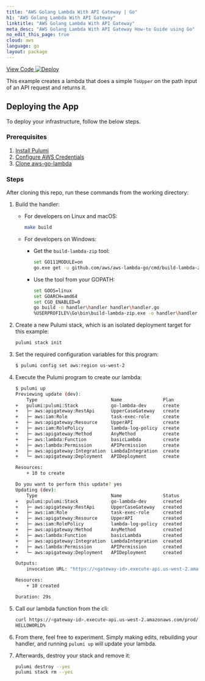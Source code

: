 ```yaml
---
title: "AWS Golang Lambda With API Gateway | Go"
h1: "AWS Golang Lambda With API Gateway"
linktitle: "AWS Golang Lambda With API Gateway"
meta_desc: "AWS Golang Lambda With API Gateway How-to Guide using Go"
no_edit_this_page: true
cloud: aws
language: go
layout: package
---
```


<!-- WARNING: this page was generated by a tool. Do not edit it by hand. -->
<!-- To change it, please see https://github.com/pulumi/docs/tree/master/tools/mktutorial. -->

<p class="mb-4 flex">
    <a class="flex flex-wrap items-center rounded-md font-display text-lg text-white bg-blue-600 border-2 border-blue-600 px-2 mr-2 whitespace-no-wrap hover:text-white" style="height: 45px;" href="https://github.com/pulumi/examples/tree/master/aws-go-lambda-gateway" target="_blank">
        <span><i class="fab fa-github pr-2"></i> View Code</span>
    </a>
    <a href="https://app.pulumi.com/new?template=https://github.com/pulumi/examples/blob/master/aws-go-lambda-gateway/README.md#gh-dark-mode-only" target="_blank">
        <img src="https://get.pulumi.com/new/button.svg" alt="Deploy">
    </a>
</p>


This example creates a lambda that does a simple `ToUpper` on the path input of an API request and returns it.

## Deploying the App

To deploy your infrastructure, follow the below steps.

### Prerequisites

1. [Install Pulumi](https://www.pulumi.com/docs/get-started/install/)
2. [Configure AWS Credentials](https://www.pulumi.com/docs/intro/cloud-providers/aws/setup/)
3. [Clone aws-go-lambda](https://github.com/aws/aws-lambda-go)

### Steps

After cloning this repo, run these commands from the working directory:

1. Build the handler:

	- For developers on Linux and macOS:

		```bash
		make build
		```

	- For developers on Windows:

		- Get the `build-lambda-zip` tool:

			```bash
			set GO111MODULE=on
			go.exe get -u github.com/aws/aws-lambda-go/cmd/build-lambda-zip
			```

		- Use the tool from your GOPATH:

			```bash
			set GOOS=linux
			set GOARCH=amd64
			set CGO_ENABLED=0
			go build -o handler\handler handler\handler.go
			%USERPROFILE%\Go\bin\build-lambda-zip.exe -o handler\handler.zip handler\handler
			```


2. Create a new Pulumi stack, which is an isolated deployment target for this example:

	```bash
	pulumi stack init
	```

3. Set the required configuration variables for this program:
	```bash
	$ pulumi config set aws:region us-west-2
	```

4. Execute the Pulumi program to create our lambda:

	```bash
	$ pulumi up
	Previewing update (dev):
		Type                           Name               Plan
	+   pulumi:pulumi:Stack            go-lambda-dev      create
	+   ├─ aws:apigateway:RestApi      UpperCaseGateway   create
	+   ├─ aws:iam:Role                task-exec-role     create
	+   ├─ aws:apigateway:Resource     UpperAPI           create
	+   ├─ aws:iam:RolePolicy          lambda-log-policy  create
	+   ├─ aws:apigateway:Method       AnyMethod          create
	+   ├─ aws:lambda:Function         basicLambda        create
	+   ├─ aws:lambda:Permission       APIPermission      create
	+   ├─ aws:apigateway:Integration  LambdaIntegration  create
	+   └─ aws:apigateway:Deployment   APIDeployment      create

	Resources:
		+ 10 to create

	Do you want to perform this update? yes
	Updating (dev):
		Type                           Name               Status
	+   pulumi:pulumi:Stack            go-lambda-dev      created
	+   ├─ aws:apigateway:RestApi      UpperCaseGateway   created
	+   ├─ aws:iam:Role                task-exec-role     created
	+   ├─ aws:apigateway:Resource     UpperAPI           created
	+   ├─ aws:iam:RolePolicy          lambda-log-policy  created
	+   ├─ aws:apigateway:Method       AnyMethod          created
	+   ├─ aws:lambda:Function         basicLambda        created
	+   ├─ aws:apigateway:Integration  LambdaIntegration  created
	+   ├─ aws:lambda:Permission       APIPermission      created
	+   └─ aws:apigateway:Deployment   APIDeployment      created

	Outputs:
		invocation URL: "https://<gateway-id>.execute-api.us-west-2.amazonaws.com/prod/{message}"

	Resources:
		+ 10 created

	Duration: 29s
	```

5. Call our lambda function from the cli:

	```bash
	curl https://<gateway-id>.execute-api.us-west-2.amazonaws.com/prod/helloworld
	HELLOWORLD%
	```

6. From there, feel free to experiment. Simply making edits, rebuilding your handler, and running `pulumi up` will update your lambda.

7. Afterwards, destroy your stack and remove it:

	```bash
	pulumi destroy --yes
	pulumi stack rm --yes
	```

